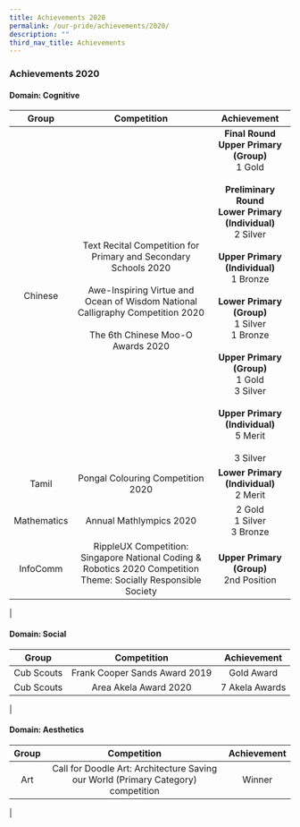 ```yaml
---
title: Achievements 2020
permalink: /our-pride/achievements/2020/
description: ""
third_nav_title: Achievements
---
```

### **Achievements 2020**
#### **Domain: Cognitive**

| Group | Competition | Achievement |
|:---:|:---:|:---:|
| Chinese | Text Recital Competition for Primary and Secondary Schools 2020<br><br>Awe-Inspiring Virtue and Ocean of Wisdom National Calligraphy Competition 2020<br><br> The 6th Chinese Moo-O Awards 2020 | **Final Round**<br>**Upper Primary (Group)**<br>1 Gold<br><br>**Preliminary Round**<br>**Lower Primary (Individual)**<br>2 Silver<br><br>**Upper Primary (Individual)**<br>1 Bronze<br><br>**Lower Primary (Group)**<br>1 Silver<br>1 Bronze<br><br>**Upper Primary (Group)**<br>1 Gold<br>3 Silver<br><br>**Upper Primary (Individual)**<br>5 Merit<br><br>3 Silver  |
| Tamil | Pongal Colouring Competition 2020 | **Lower Primary (Individual)**<br>2 Merit |
| Mathematics | Annual Mathlympics 2020 | 2 Gold<br>1 Silver<br>3 Bronze |
| InfoComm | RippleUX Competition:<br>Singapore National Coding & Robotics 2020 Competition<br>Theme: Socially Responsible Society | **Upper Primary (Group)**<br>2nd Position |
|

#### **Domain: Social**

| Group | Competition | Achievement |
|:---:|:---:|:---:|
| Cub Scouts | Frank Cooper Sands Award 2019 | Gold Award |
| Cub Scouts | Area Akela Award 2020 |  7 Akela Awards |
|

#### **Domain: Aesthetics**

| Group | Competition | Achievement |
|:---:|:---:|:---:|
| Art | Call for Doodle Art: Architecture Saving our World (Primary Category) competition | Winner |
|